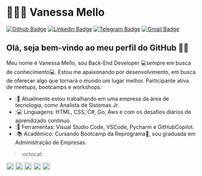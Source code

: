 # 👩🏾‍💻 Vanessa Mello

[![Github Badge](https://img.shields.io/badge/-Github-000?style=flat-square&logo=Github&logoColor=white&link=https://github.com/nessa-mello)](https://github.com/nessa-mello)
[![Linkedin Badge](https://img.shields.io/badge/-LinkedIn-blue?style=flat-square&logo=Linkedin&logoColor=white&link=https://www.linkedin.com/in/vanessamello5/)](https://www.linkedin.com/in/vanessamello5/)
[![Telegram Badge](https://img.shields.io/badge/-Telegram-1ca0f1?style=flat-square&labelColor=1ca0f1&logo=telegram&logoColor=white&link=https://t.me/NessaMello5)](https://t.me/NessaMello5)
[![Gmail Badge](https://img.shields.io/badge/-Gmail-c14438?style=flat-square&logo=Gmail&logoColor=white&link=mailto:nessa.mello@gmail.com)](mailto:nessa.mello@gmail.com)

## Olá, seja bem-vindo ao meu perfil do GitHub 👋🏾

Meu nome é Vanessa Mello, sou Back-End Developer 💻sempre em busca de conhecimento💻. Estou me apaixonando por desenvolvimento, em busca de oferecer algo que tornará o mundo um lugar melhor. Participante ativa de meetups, bootcamps e workshops.

- :💼 Atualmente estou trabalhando em uma empresa da área de tecnologia, como Analista de Sistemas Jr.
- :💻 Linguagens: HTML, CSS, C#, Go, Aws e com os desafios diários de aprendizado continuo.
- :🎨 Ferramentas: Visual Studio Code, VSCode, Pycharm e GitHubCopilot.
- :📚 Acadêmico: Cursando Bootcamp da Reprograma💜, sou graduada em Administração de Empresas.
> :octocat: 
<p align="left">
<img src="https://devicons.github.io/devicon/devicon.git/icons/react/react-original-wordmark.svg" alt="react" width="20" height="20"/>
<img src="https://devicons.github.io/devicon/devicon.git/icons/css3/css3-original-wordmark.svg" alt="css3"  width="20" height="20"/>
<img src="https://devicons.github.io/devicon/devicon.git/icons/html5/html5-original-wordmark.svg" alt="html5"  width="20" height="20"/>
<img src="https://devicons.github.io/devicon/devicon.git/icons/javascript/javascript-original.svg" alt="javascript" width="20" height="20"/>
<img src="https://devicons.github.io/devicon/devicon.git/icons/nodejs/nodejs-original.svg" alt="nodejs" width="20" height="20"/></p><p align="center">
</p>
